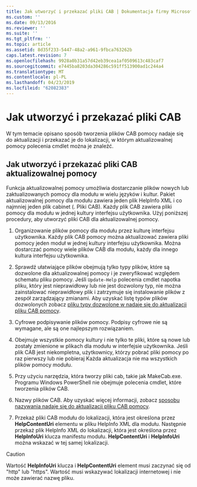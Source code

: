 ```yaml
---
title: Jak utworzyć i przekazać pliki CAB | Dokumentacja firmy Microsoft
ms.custom: ''
ms.date: 09/13/2016
ms.reviewer: ''
ms.suite: ''
ms.tgt_pltfrm: ''
ms.topic: article
ms.assetid: 8d35f233-5447-48a2-a961-9fbca763262b
caps.latest.revision: 7
ms.openlocfilehash: 9928a0b31a57d42eb39cea1af0509613c483caf7
ms.sourcegitcommit: e7445ba8203da304286c591ff513900ad1c244a4
ms.translationtype: MT
ms.contentlocale: pl-PL
ms.lasthandoff: 04/23/2019
ms.locfileid: "62082383"
---
```

# <a name="how-to-create-and-upload-cab-files"></a>Jak utworzyć i przekazać pliki CAB

W tym temacie opisano sposób tworzenia plików CAB pomocy nadaje się do aktualizacji i przekazać je do lokalizacji, w którym aktualizowalnej pomocy polecenia cmdlet można je znaleźć.

## <a name="how-to-create-and-upload-updatable-help-cab-files"></a>Jak utworzyć i przekazać pliki CAB aktualizowalnej pomocy

Funkcja aktualizowalnej pomocy umożliwia dostarczanie plików nowych lub zaktualizowanych pomocy dla modułu w wielu języków i kultur. Pakiet aktualizowalnej pomocy dla modułu zawiera jeden plik HelpInfo XML i co najmniej jeden plik cabinet (. Pliki CAB). Każdy plik CAB zawiera pliki pomocy dla modułu w jednej kultury interfejsu użytkownika. Użyj poniższej procedury, aby utworzyć pliki CAB dla aktualizowalnej pomocy.

1. Organizowanie plików pomocy dla modułu przez kulturę interfejsu użytkownika. Każdy plik CAB pomocy można aktualizować zawiera pliki pomocy jeden moduł w jednej kultury interfejsu użytkownika. Można dostarczać pomocy wiele plików CAB dla modułu, każdy dla innego kultura interfejsu użytkownika.

2. Sprawdź ułatwiające plików obejmują tylko typy plików, które są dozwolone dla aktualizowalnej pomocy i je zweryfikować względem schematu pliku pomocy. Jeśli `Update-Help` polecenia cmdlet napotka pliku, który jest nieprawidłowy lub nie jest dozwolony typ, nie można zainstalować nieprawidłowy plik i zatrzymuje się instalowanie plików z zespół zarządzający zmianami. Aby uzyskać listę typów plików dozwolonych zobacz [pliku typy dozwolone w nadaje się do aktualizacji pliku CAB pomocy](./file-types-permitted-in-an-updatable-help-cab-file.md).

3. Cyfrowe podpisywanie plików pomocy. Podpisy cyfrowe nie są wymagane, ale są one najlepszym rozwiązaniem.

4. Obejmuje wszystkie pomocy kultury i nie tylko te pliki, które są nowe lub zostały zmienione w plikach dla modułu w interfejsie użytkownika. Jeśli plik CAB jest niekompletna, użytkownicy, którzy pobrać pliki pomocy po raz pierwszy lub nie pobieraj Każda aktualizacja nie ma wszystkich plików pomocy modułu.

5. Przy użyciu narzędzia, która tworzy pliki cab, takie jak MakeCab.exe. Programu Windows PowerShell nie obejmuje polecenia cmdlet, które tworzenia plików CAB.

6. Nazwy plików CAB. Aby uzyskać więcej informacji, zobacz [sposobu nazywania nadaje się do aktualizacji pliku CAB pomocy](./how-to-name-an-updatable-help-cab-file.md).

7. Przekaż pliki CAB modułu do lokalizacji, która jest określona przez **HelpContentUri** elementu w pliku HelpInfo XML dla modułu. Następnie przekaż plik HelpInfo XML do lokalizacji, która jest określona przez **HelpInfoUri** klucza manifestu modułu. **HelpContentUri** i **HelpInfoUri** można wskazać w tej samej lokalizacji.

> [!CAUTION]
> Wartość **HelpInfoUri** klucza i **HelpContentUri** element musi zaczynać się od "http" lub "https". Wartość musi wskazywać lokalizacji internetowej i nie może zawierać nazwę pliku.